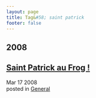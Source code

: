 ```yaml
---
layout: page
title: Tag&#58; saint patrick
footer: false
---
```


<div id="blog-archives" class="category">
<h2>2008</h2>

<article>
<h1><a href="/2008/03/17/saint-patrick-au-frog/index.html">Saint Patrick au Frog !</a></h1>
<time datetime="2008-03-17T00:00:00-06:00" pubdate><span class='month'>Mar</span> <span class='day'>17</span> <span class='year'>2008</span></time>
<footer>
<span class="categories">posted in 
<a href='/categories/general/'>General</a></span>
</footer>
</article>
</div>
